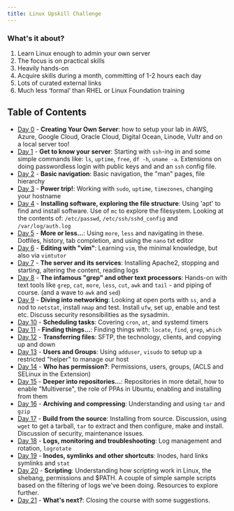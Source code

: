 ```yaml
---
title: Linux Upskill Challenge
---
```


### What's it about?

1. Learn Linux enough to admin your own server
2. The focus is on practical skills
3. Heavily hands-on
4. Acquire skills during a month, committing of 1-2 hours each day
5. Lots of curated external links
6. Much less ‘formal’ than RHEL or Linux Foundation training

## Table of Contents

* [Day 0](00.md) - **Creating Your Own Server**: how to setup your lab in AWS, Azure, Google Cloud, Oracle Cloud, Digital Ocean, Linode, Vultr and on a local server too!
* [Day 1](01.md) - **Get to know your server**: Starting with `ssh`-ing in and some simple commands like: `ls`, `uptime`, `free`, `df -h`, `uname -a`. Extensions on doing passwordless login with public keys and and an `ssh` config file.
* [Day 2](02.md) - **Basic navigation**: Basic navigation, the "man" pages, file hierarchy
* [Day 3](03.md) - **Power trip!**: Working with `sudo`, `uptime`, `timezones`, changing your hostname
* [Day 4](04.md) - **Installing software, exploring the file structure**: Using 'apt' to find and install software. Use of `mc` to explore the filesystem. Looking at the contents of: `/etc/passwd`, `/etc/ssh/sshd_config` and `/var/log/auth.log`
* [Day 5](05.md) - **More or less...**: Using `more`, `less` and navigating in these. Dotfiles, history, tab completion, and using the `nano` txt editor
* [Day 6](06.md) - **Editing with "vim"**: Learning `vim`, the minimal knowledge, but also via `vimtutor`
* [Day 7](07.md) - **The server and its services**: Installing Apache2, stopping and starting, altering the content, reading logs
* [Day 8](08.md) - **The infamous "grep" and other text processors**: Hands-on with text tools like `grep`, `cat`, `more`, `less`, `cut`, `awk` and `tail` - and piping of course. (and a wave to `awk` and `sed`)
* [Day 9](09.md) - **Diving into networking**: Looking at open ports with `ss`, and a nod to `netstat`, install `nmap` and test. Install `ufw`, set up, enable and test etc. Discuss security resonsibilities as the sysadmin.
* [Day 10](10.md) - **Scheduling tasks**: Covering `cron`, `at`, and systemd timers
* [Day 11](11.md) - **Finding things...**: Finding things with: `locate`, `find`, `grep`, `which`
* [Day 12](12.md) - **Transferring files**: SFTP, the technology, clients, and copying up and down
* [Day 13](13.md) - **Users and Groups**: Using `adduser`, `visudo` to setup up a restricted "helper" to manage our host
* [Day 14](14.md) - **Who has permission?**: Permissions, users, groups, (ACLS and SELinux in the Extension)
* [Day 15](15.md) - **Deeper into repositories...**: Repositories in more detail, how to enable "Multiverse", the role of PPAs in Ubuntu, enabling and installing from them
* [Day 16](16.md) - **Archiving and compressing**: Understanding and using `tar` and `gzip`
* [Day 17](17.md) - **Build from the source**: Installing from source. Discussion, using `wget` to get a tarball, `tar` to extract and then configure, make and install. Discussion of security, maintenance issues.
* [Day 18](18.md) - **Logs, monitoring and troubleshooting**: Log management and rotation, `logrotate`
* [Day 19](19.md) - **Inodes, symlinks and other shortcuts**: Inodes, hard links symlinks and `stat`
* [Day 20](20.md) - **Scripting**: Understanding how scripting work in Linux, the shebang, permissions and $PATH. A couple of simple sample scripts based on the filtering of logs we've been doing. Resources to explore further.
* [Day 21](21.md) - **What's next?**: Closing the course with some suggestions.
